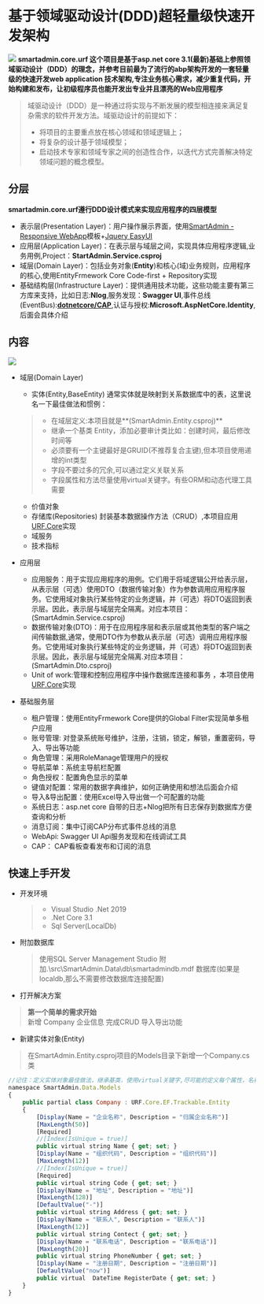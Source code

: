 # 基于领域驱动设计(DDD)超轻量级快速开发架构
![](https://raw.githubusercontent.com/neozhu/smartadmin.core.urf/master/img/meitu_0.jpg)
**smartadmin.core.urf 这个项目是基于asp.net core 3.1(最新)基础上参照领域驱动设计（DDD）的理念，并参考目前最为了流行的abp架构开发的一套轻量级的快速开发web application 技术架构,专注业务核心需求，减少重复代码，开始构建和发布，让初级程序员也能开发出专业并且漂亮的Web应用程序**

>域驱动设计（DDD）是一种通过将实现与不断发展的模型相连接来满足复杂需求的软件开发方法。域驱动设计的前提如下：
> - 将项目的主要重点放在核心领域和领域逻辑上；
> - 将复杂的设计基于领域模型；
> - 启动技术专家和领域专家之间的创造性合作，以迭代方式完善解决特定领域问题的概念模型。

## 分层
**smartadmin.core.urf遵行DDD设计模式来实现应用程序的四层模型**
- 表示层(Presentation Layer)：用户操作展示界面，使用[SmartAdmin - Responsive WebApp](https://www.gotbootstrap.com/themes/smartadmin/4.5.1/intel_analytics_dashboard.html)模板+[Jquery EasyUI](https://www.jeasyui.com/)
- 应用层(Application Layer)：在表示层与域层之间，实现具体应用程序逻辑,业务用例,Project：**StartAdmin.Service.csproj**
- 域层(Domain Layer)：包括业务对象(**Entity**)和核心(域)业务规则，应用程序的核心,使用EntityFrmework Core Code-first + Repository实现
- 基础结构层(Infrastructure Layer)：提供通用技术功能，这些功能主要有第三方库来支持，比如日志:**Nlog**,服务发现：**Swagger UI**,事件总线(EventBus):**[dotnetcore/CAP](https://github.com/dotnetcore/CAP)**,认证与授权:**Microsoft.AspNetCore.Identity**,后面会具体介绍

## 内容
![](https://raw.githubusercontent.com/neozhu/smartadmin.core.urf/master/img/project.png)
+ 域层(Domain Layer)
  * 实体(Entity,BaseEntity) 通常实体就是映射到关系数据库中的表，这里说名一下最佳做法和惯例：
  >- 在域层定义:本项目就是**(SmartAdmin.Entity.csproj)**
  >- 继承一个基类 Entity，添加必要审计类比如：创建时间，最后修改时间等
  >- 必须要有一个主键最好是GRUID(不推荐复合主键),但本项目使用递增的int类型
  >- 字段不要过多的冗余,可以通过定义关联关系
  >- 字段属性和方法尽量使用virtual关键字。有些ORM和动态代理工具需要
   * 价值对象
   * 存储库(Repositories) 封装基本数据操作方法（CRUD）,本项目应用 [URF.Core](https://github.com/urfnet/URF.Core)实现
   * 域服务
   * 技术指标
+ 应用层
  * 应用服务：用于实现应用程序的用例。它们用于将域逻辑公开给表示层，从表示层（可选）使用DTO（数据传输对象）作为参数调用应用程序服务。它使用域对象执行某些特定的业务逻辑，并（可选）将DTO返回到表示层。因此，表示层与域层完全隔离。对应本项目：(SmartAdmin.Service.csproj)
  * 数据传输对象(DTO)：用于在应用程序层和表示层或其他类型的客户端之间传输数据,通常，使用DTO作为参数从表示层（可选）调用应用程序服务。它使用域对象执行某些特定的业务逻辑，并（可选）将DTO返回到表示层。因此，表示层与域层完全隔离.对应本项目：(SmartAdmin.Dto.csproj)
  * Unit of work:管理和控制应用程序中操作数据库连接和事务 ，本项目使用 [URF.Core](https://github.com/urfnet/URF.Core)实现

+ 基础服务层
  * 租户管理：使用EntityFrmework Core提供的Global Filter实现简单多租户应用
  * 账号管理: 对登录系统账号维护，注册，注销，锁定，解锁，重置密码，导入、导出等功能
  * 角色管理：采用RoleManage管理用户的授权
  * 导航菜单：系统主导航栏配置
  * 角色授权：配置角色显示的菜单
  * 键值对配置：常用的数据字典维护，如何正确使用和想法后面会介绍
  * 导入&导出配置：使用Excel导入导出做一个可配置的功能
  * 系统日志：asp.net core 自带的日志+Nlog把所有日志保存到数据库方便查询和分析
  * 消息订阅：集中订阅CAP分布式事件总线的消息
  * WebApi: Swagger UI Api服务发现和在线调试工具
  * CAP： CAP看板查看发布和订阅的消息

## 快速上手开发
+ 开发环境
  >- Visual Studio .Net 2019
  >- .Net Core 3.1
  >- Sql Server(LocalDb)
+ 附加数据库
  > 使用SQL Server Management Studio 附加.\src\SmartAdmin.Data\db\smartadmindb.mdf 数据库(如果是localdb,那么不需要修改数据库连接配置)
+ 打开解决方案

> **第一个简单的需求开始** \
> 新增 Company 企业信息 完成CRUD 导入导出功能

+ 新建实体对象(Entity)
> 在SmartAdmin.Entity.csproj项目的Models目录下新增一个Company.cs类
```javascript
//记住：定义实体对象最佳做法，继承基类，使用virtual关键字,尽可能的定义每个属性，名称，类型，长度，校验规则，索引，默认值等
namespace SmartAdmin.Data.Models
{
    public partial class Company : URF.Core.EF.Trackable.Entity
    {
        [Display(Name = "企业名称", Description = "归属企业名称")]
        [MaxLength(50)]
        [Required]
        //[Index(IsUnique = true)]
        public virtual string Name { get; set; }
        [Display(Name = "组织代码", Description = "组织代码")]
        [MaxLength(12)]
        //[Index(IsUnique = true)]
        [Required]
        public virtual string Code { get; set; }
        [Display(Name = "地址", Description = "地址")]
        [MaxLength(128)]
        [DefaultValue("-")]
        public virtual string Address { get; set; }
        [Display(Name = "联系人", Description = "联系人")]
        [MaxLength(12)]
        public virtual string Contect { get; set; }
        [Display(Name = "联系电话", Description = "联系电话")]
        [MaxLength(20)]
        public virtual string PhoneNumber { get; set; }
        [Display(Name = "注册日期", Description = "注册日期")]
        [DefaultValue("now")]
        public virtual  DateTime RegisterDate { get; set; }
    }
}
```

